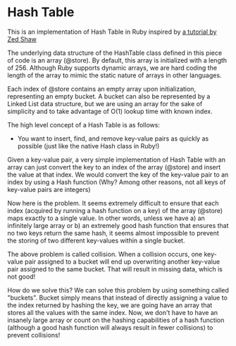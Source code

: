 # Hash Table

This is an implementation of Hash Table in Ruby inspired by [a tutorial by Zed Shaw](http://learnrubythehardway.org/book/ex39.html)

The underlying data structure of the HashTable class defined in this piece of code is an array (@store). By default, this array is initialized with a length of 256. Although Ruby supports dynamic arrays, we are hard coding the length of the array to mimic the static nature of arrays in other languages.

Each index of @store contains an empty array upon initialization, representing an empty bucket. A bucket can also be represented by a Linked List data structure, but we are using an array for the sake of simplicity and to take advantage of O(1) lookup time with known index.

The high level concept of a Hash Table is as follows:
- You want to insert, find, and remove key-value pairs as quickly as possible (just like the native Hash class in Ruby!)

Given a key-value pair, a very simple implementation of Hash Table with an array can just convert the key to an index of the array (@store) and insert the value at that index. We would convert the key of the key-value pair to an index by using a Hash function (Why? Among other reasons, not all keys of key-value pairs are integers)

Now here is the problem. It seems extremely difficult to ensure that each index (acquired by running a hash function on a key) of the array (@store) maps exactly to a single value. In other words, unless we have a) an infinitely large array or b) an extremely good hash function that ensures that no two keys return the same hash, it seems almost impossible to prevent the storing of two different key-values within a single bucket. 

The above problem is called collision. When a collision occurs, one key-value pair assigned to a bucket will end up overwriting another key-value pair assigned to the same bucket. That will result in missing data, which is not good!

How do we solve this? We can solve this problem by using something called "buckets". Bucket simply means that instead of directly assigning a value to the index returned by hashing the key, we are going have an array that stores all the values with the same index. Now, we don't have to have an insanely large array or count on the hashing capabilities of a hash function (although a good hash function will always result in fewer collisions) to prevent collisions!